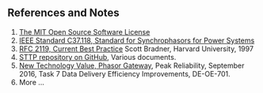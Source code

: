 ## References and Notes

1. <a name="ref1"></a>[The MIT Open Source Software License](https://opensource.org/licenses/MIT)
2. <a name="ref2"></a>[IEEE Standard C37.118, Standard for Synchrophasors for Power Systems](https://standards.ieee.org/findstds/standard/C37.118.2-2011.html)
3. <a name="ref3"></a>[RFC 2119, Current Best Practice](https://tools.ietf.org/html/rfc2119) Scott Bradner, Harvard University, 1997
4. <a name="ref4"></a>[STTP repository on GitHub](https://github.com/sttp), Various documents.
5. <a name="ref5"></a>[New Technology Value, Phasor Gateway](https://www.naspi.org/naspi/sites/default/files/2017-03/PRSP_Phasor_Gateway_Whitepaper_Final_with_disclaimer_Final.pdf), Peak Reliability, September 2016, Task 7 Data Delivery Efficiency Improvements, DE-OE-701.
6. <a name="ref6"></a>More ...
